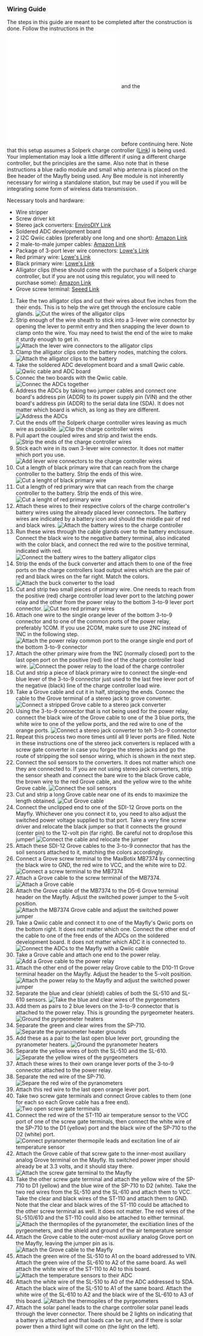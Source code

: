 ### Wiring Guide

The steps in this guide are meant to be completed after the construction is done. Follow the instructions in the ![Construction Guide markdown file](construction_guide.md) and the ![Soldering Guide markdown file](soldering_guide.md) before continuing here. Note that this setup assumes a Solperk charge controller ([Link](https://www.amazon.com/SOLPERK-Controller-Waterproof-Intelligent-Regulator/dp/B0946MWYPK?ref_=ast_sto_dp)) is being used. Your implementation may look a little different if using a different charge controller, but the principles are the same. Also note that in these instructions a blue radio module and small whip antenna is placed on the Bee header of the Mayfly being used. Any Bee module is not inherently necessary for wiring a standalone station, but may be used if you will be integrating some form of wireless data transmission.

Necessary tools and hardware:
- Wire stripper
- Screw driver kit
- Stereo jack converters: [EnviroDIY Link](https://www.envirodiy.org/product/envirodiy-grove-to-3-5mm-stereo-jack-pack-of-5/)
- Soldered ADC development board
- 2 I2C Qwiic cables (preferably one long and one short): [Amazon Link](https://www.amazon.com/gp/product/B08HQ1VSVL/ref=ppx_yo_dt_b_asin_title_o09_s00?ie=UTF8&psc=1)
- 2 male-to-male jumper cables: [Amazon Link](https://www.amazon.com/Elegoo-EL-CP-004-Multicolored-Breadboard-arduino/dp/B01EV70C78/ref=sr_1_10?crid=219Y06Z2J6AAA&keywords=jumper%2Bcables%2Bsolder&qid=1699429168&sprefix=jumper%2Bcables%2Bsolder%2Caps%2C135&sr=8-10&th=1)
- Package of 3-port lever wire connectors: [Lowe's Link](https://www.lowes.com/pd/IDEAL-Lever-Wire-Connectors-3-Ports-Clear-10-Pack/5014013101)
- Red primary wire: [Lowe's Link](https://www.lowes.com/pd/Southwire-24-ft-16-AWG-Stranded-Red-GPT-Primary-Wire/1001833938)
- Black primary wire: [Lowe's Link](https://www.lowes.com/pd/Southwire-24-ft-16-AWG-Stranded-Black-GPT-Primary-Wire/1001833882)
- Alligator clips (these should come with the purchase of a Solperk charge controller, but if you are not using this regulator, you will need to purchase some): [Amazon Link](https://www.amazon.com/dp/B0BG7RCC11/ref=sspa_dk_detail_3?psc=1&pd_rd_i=B0BG7RCC11&pd_rd_w=QWtkO&content-id=amzn1.sym.8c2f9165-8e93-42a1-8313-73d3809141a2&pf_rd_p=8c2f9165-8e93-42a1-8313-73d3809141a2&pf_rd_r=GVQ4VSGMPZ5580B94H6R&pd_rd_wg=RYreD&pd_rd_r=7bf77edd-0de5-486a-8d0c-8c2176a66427&sp_csd=d2lkZ2V0TmFtZT1zcF9kZXRhaWw)
- Grove screw terminal: [Seeed Link](https://www.seeedstudio.com/Grove-Screw-Terminal.html) 

1. Take the two alligator clips and cut their wires about five inches from the their ends. This is to help the wire get through the enclosure cable glands.
![Cut the wires of the alligator clips](wiring_images/IMG_9259.JPG)
2. Strip enough of the wire sheath to stick into a 3-lever wire connector by opening the lever to permit entry and then snapping the lever down to clamp onto the wire. You may need to twist the end of the wire to make it sturdy enough to get in.
![Attach the lever wire connectors to the alligator clips](wiring_images/IMG_9260.JPG)
3. Clamp the alligator clips onto the battery nodes, matching the colors.
![Attach the alligator clips to the battery](wiring_images/IMG_9261.JPG)
4. Take the soldered ADC development board and a small Qwiic cable.
![Qwiic cable and ADC board](wiring_images/wiring7.jpg)
5. Connec the two boards with the Qwiic cable.
![Connec the ADCs together](wiring_images/wiring8.jpg)
6. Address the ADCs by taking two jumper cables and connect one board's address pin (ADDR) to its power supply pin (VIN) and the other board's address pin (ADDR) to the serial data line (SDA). It does not matter which board is which, as long as they are different.
![Address the ADCs](wiring_images/wiring11.jpg)
7. Cut the ends off the Solperk charge controller wires leaving as much wire as possible.
![Clip the charge controller wires](wiring_images/IMG_9262.JPG)
8. Pull apart the coupled wires and strip and twist the ends.
![Strip the ends of the charge controller wires](wiring_images/IMG_9263.JPG)
9. Stick each wire in its own 3-lever wire connector. It does not matter which port you use.
![Add lever wire connectors to the charge controller wires](wiring_images/IMG_9264.JPG)
10. Cut a length of black primary wire that can reach from the charge controller to the battery. Strip the ends of this wire.
![Cut a lenght of black primary wire](wiring_images/IMG_9266.JPG)
11. Cut a length of red primary wire that can reach from the charge controller to the battery. Strip the ends of this wire.
![Cut a lenght of red primary wire](wiring_images/IMG_9265.JPG)
12. Attach these wires to their respective colors of the charge controller's battery wires using the already placed lever connectors. The battery wires are indicated by a battery icon and should the middle pair of red and black wires.
![Attach the battery wires to the charge controller](wiring_images/IMG_9268.JPG)
13. Run these wires through the cable glands over to the battery enclosure. Connect the black wire to the negative battery terminal, also indicated with the color black, and connect the red wire to the positive terminal, indicated with red.
![Connect the battery wires to the battery alligator clips](wiring_images/IMG_9267.JPG)
14. Strip the ends of the buck converter and attach them to one of the free ports on the charge controllers load output wires which are the pair of red and black wires on the far right. Match the colors.
![Attach the buck converter to the load](wiring_images/IMG_9271.JPG)
15. Cut and strip two small pieces of primary wire. One needs to reach from the positive (red) charge controller load lever port to the latching power relay and the other from the power relay to the bottom 3-to-9 lever port connector.
![Cut two red primary wires](wiring_images/IMG_9272.JPG)
16. Attach one wire to the single orange lever of the bottom 3-to-9 connector and to one of the common ports of the power relay, preferably 1COM. If you use 2COM, make sure to use 2NC instead of 1NC in the following step.
![Attach the power relay common port to the orange single end port of the bottom 3-to-9 connector](wiring_images/IMG_9274.JPG)
17. Attach the other primary wire from the 1NC (normally closed) port to the last open port on the positive (red) line of the charge controller load wire.
![Connect the power relay to the load of the charge controller](wiring_images/IMG_9275.JPG)
18. Cut and strip a piece of black primary wire to connect the single-end blue lever of the 3-to-9 connector just used to the last free lever port of the negative (black) line of the charge controller load wire.
19. Take a Grove cable and cut it in half, stripping the ends. Connec the cable to the Grove terminal of a stereo jack to grove converter.
![Connect a stripped Grove cable to a stereo jack converter](wiring_images/IMG_9277.JPG)
20. Using the 3-to-9 connector that is not being used for the power relay, connect the black wire of the Grove cable to one of the 3 blue ports, the white wire to one of the yellow ports, and the red wire to one of the orange ports.
![Connect a stereo jack converter to teh 3-to-9 connector](wiring_images/IMG_9278.JPG)
21. Repeat this process two more times until all 9 lever ports are filled. Note in these instructions one of the stereo jack converters is replaced with a screw gate converter in case you forgoe the stereo jacks and go the route of stripping the soil sensor wiring, which is shown in the next step.
22. Connect the soil sensors to the converters. It does not matter which one they are connected to. If you are not using stereo jack converters, strip the sensor sheath and connect the bare wire to the black Grove cable, the brown wire to the red Grove cable, and the yellow wire to the white Grove cable.
![Connect the soil sensors](wiring_images/IMG_9358.JPG)
23. Cut and strip a long Grove cable near one of its ends to maximize the length obtained.
![Cut Grove cable](wiring_images/IMG_9359.JPG)
24. Connect the unclipped end to one of the SDI-12 Grove ports on the Mayfly. Whichever one you connect it to, you need to also adjust the switched power voltage supplied to that port. Take a very fine screw driver and relocate the black jumper so that it connects the ground (center pin) to the 12-volt pin (far right). Be careful not to drop/lose this jumper!
![Connect the cable and relocate the jumper](wiring_images/IMG_9360.JPG)
25. Attach these SDI-12 Grove cables to the 3-to-9 connector that has the soil sensors attached to it, matching the colors accordingly.
26. Connect a Grove screw terminal to the MaxBotix MB7374 by connecting the black wire to GND, the red wire to VCC, and the white wire to D2.
![Connect a screw terminal to the MB7374](wiring_images/IMG_9361.JPG)
27. Attach a Grove cable to the screw terminal of the MB7374.
![Attach a Grove cable](wiring_images/IMG_9362.JPG)
28. Attach the Grove cable of the MB7374 to the D5-6 Grove terminal header on the Mayfly. Adjust the switched power jumper to the 5-volt position.
![Attach the MB7374 Grove cable and adjust the switched power jumper](wiring_images/IMG_9363.JPG)
29. Take a Qwiic cable and connect it to one of the Mayfly's Qwiic ports on the bottom right. It does not matter which one. Connect the other end of the cable to one of the free ends of the ADCs on the soldered development board. It does not matter which ADC it is connected to.
![Connect the ADCs to the Mayfly with a Qwiic cable](wiring_images/IMG_9364.JPG)
30. Take a Grove cable and attach one end to the power relay.
![Add a Grove cable to the power relay](wiring_images/IMG_9365.JPG)
31. Attach the other end of the power relay Grove cable to the D10-11 Grove terminal header on the Mayfly. Adjust the header to the 5-volt position.
![Attach the power relay to the Mayfly and adjust the switched power jumper](wiring_images/IMG_9366.JPG)
32. Separate the blue and clear (shield) cables of both the SL-510 and SL-610 sensors.
![Take the blue and clear wires of the pyrgeometers](wiring_images/IMG_9367.JPG)
33. Add them as pairs to 2 blue levers on the 3-to-9 connector that is attached to the power relay. This is grounding the pyrgeometer heaters.
![Ground the pyrgeometer heaters](wiring_images/IMG_9368.JPG)
34. Separate the green and clear wires from the SP-710.
![Separate the pyranometer heater grounds](wiring_images/IMG_9369.JPG)
35. Add these as a pair to the last open blue lever port, grounding the pyranometer heaters.
![Ground the pyranometer heaters](wiring_images/IMG_9370.JPG)
36. Separate the yellow wires of both the SL-510 and the SL-610.
![Separate the yellow wires of the pyrgeometers](wiring_images/IMG_9371.JPG)
37. Attach these wires to their own orange lever ports of the 3-to-9 connector attached to the power relay.
38. Separate the red wire of the SP-710.
![Separe the red wire of the pyranometers](wiring_images/IMG_9372.JPG)
39. Attach this red wire to the last open orange lever port.
40. Take two screw gate terminals and connect Grove cables to them (one for each so each Grove cable has a free end).
![Two open screw gate terminals](wiring_images/IMG_9373.JPG)
41. Connect the red wire of the ST-110 air temperature sensor to the VCC port of one of the screw gate terminals, then connect the white wire of the SP-710 to the D1 (yellow) port and the black wire of the SP-710 to the D2 (white) port.
![Connect pyranometer thermopile leads and excitation line of air temperature sensor](wiring_images/IMG_9374.JPG)
42. Attach the Grove cable of that screw gate to the inner-most auxiliary analog Grove terminal on the Mayfly. Its switched power jmper should already be at 3.3 volts, and it should stay there.
![Attach the screw gate terminal to the Mayfly](wiring_images/IMG_9375.JPG)
43. Take the other screw gate terminal and attach the yellow wire of the SP-710 to D1 (yellow) and the blue wire of the SP-710 to D2 (white). Take the two red wires from the SL-510 and the SL-610 and attach them to VCC. Take the clear and black wires of the ST-110 and attach them to GND. Note that the clear and black wires of the ST-110 could be attached to the other screw terminal as well. It does not matter. The red wires of the SL-510/610 and the ST-110 could also be attached to either terminal.
![Attach the thermopiles of the pyranometer, the excitiation lines of the pyrgeometers, and the shield and ground of the air temperature sensor](wiring_images/IMG_9377.JPG)
44. Attach the Grove cable to the outer-most auxiliary analog Grove port on the Mayfly, leaving the jumper pin as is.
![Attach the Grove cable to the Mayfly](wiring_images/IMG_9378.JPG)
45. Attach the green wire of the SL-510 to A1 on the board addressed to VIN. Attach the green wire of the SL-610 to A2 of the same board. As well attach the white wire of the ST-110 to A0 to this board.
![Attach the temperature sensors to their ADC](wiring_images/IMG_9382.JPG)
46. Attach the white wire of the SL-510 to A0 of the ADC addressed to SDA. Attach the black wire of the SL-510 to A1 of the same board. Attach the white wire of the SL-610 to A2 and the black wire of the SL-610 to A3 of this board.
![Attach the thermopiles of the pyrgeometers](wiring_images/IMG_9383.JPG)
47. Attach the solar panel leads to the charge controller solar panel leads through the lever connector. There should be 2 lights on indicating that a battery is attached and that loads can be run, and if there is solar power then a third light will come on (the light on the left).
